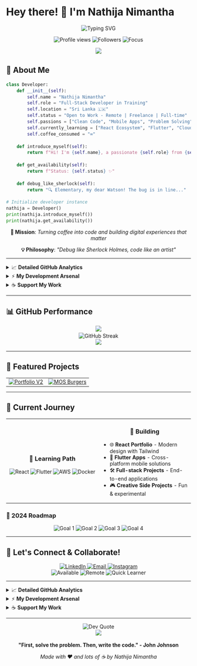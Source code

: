 # Hey there! 👋 I'm Nathija Nimantha

<div align="center">
  <img src="https://readme-typing-svg.herokuapp.com?font=Fira+Code&size=28&duration=3000&pause=1000&color=00D9FF&center=true&vCenter=true&width=800&lines=👨‍💻+Full-Stack+Developer;💼+Open+to+Work+%7C+Remote+%7C+Freelance;⚛️+React+%26+Flutter+Developer;📱+Mobile+App+Developer" alt="Typing SVG" />
</div>

<p align="center">
  <img src="https://komarev.com/ghpvc/?username=nathija-nimantha&label=Profile%20views&color=brightgreen&style=for-the-badge" alt="Profile views" />
  <img src="https://img.shields.io/github/followers/nathija-nimantha?label=Followers&style=for-the-badge&color=blue" alt="Followers" />
  <img src="https://img.shields.io/badge/Focus-Full%20Stack%20Development-brightgreen?style=for-the-badge" alt="Focus" />
</p>

<div align="center">
  <img src="https://capsule-render.vercel.app/api?type=waving&color=gradient&height=120&section=header&text=&fontSize=16"/>
</div>

## 🚀 About Me

```python
class Developer:
    def __init__(self):
        self.name = "Nathija Nimantha"
        self.role = "Full-Stack Developer in Training"
        self.location = "Sri Lanka 🇱🇰"
        self.status = "Open to Work - Remote | Freelance | Full-time"
        self.passions = ["Clean Code", "Mobile Apps", "Problem Solving"]
        self.currently_learning = ["React Ecosystem", "Flutter", "Cloud Technologies"]
        self.coffee_consumed = "∞"
        
    def introduce_myself(self):
        return f"Hi! I'm {self.name}, a passionate {self.role} from {self.location}"
        
    def get_availability(self):
        return f"Status: {self.status} ✨"
        
    def debug_like_sherlock(self):
        return "🔍 Elementary, my dear Watson! The bug is in line..."

# Initialize developer instance
nathija = Developer()
print(nathija.introduce_myself())
print(nathija.get_availability())
```

<div align="center">
  
  **🎯 Mission**: *Turning coffee into code and building digital experiences that matter*
  
  **💡 Philosophy**: *"Debug like Sherlock Holmes, code like an artist"*
  
</div>

---

<details>
<summary>📈 <strong>Detailed GitHub Analytics</strong></summary>

<br>

<div align="center">
  <img src="https://github-readme-activity-graph.vercel.app/graph?username=nathija-nimantha&theme=tokyo-night&bg_color=0D1117&color=00D9FF&line=00D9FF&point=C9D1D9&area=true&hide_border=true" alt="Contribution Graph"/>
</div>

<div align="center">
  <img src="https://github-profile-trophy.vercel.app/?username=nathija-nimantha&theme=tokyonight&no-frame=true&no-bg=true&margin-w=4&column=7" alt="GitHub Trophies"/>
</div>

<div align="center">
  <img src="https://github.com/nathija-nimantha/Nathija-Nimantha/blob/output/github-snake-dark.svg" alt="Snake animation" />
</div>

</details>

<details>
<summary>⚡ <strong>My Development Arsenal</strong></summary>

<br>

<div align="center">

**Frontend Superpowers 💪**  
<img src="https://skillicons.dev/icons?i=react,angular,nextjs,js,ts,html,css,tailwind,bootstrap,figma&theme=dark" alt="Frontend Icons" />

**Backend & Database 🗄️**  
<img src="https://skillicons.dev/icons?i=nodejs,express,java,spring,python,mysql,firebase,supabase,nestjs,postgres,php,laravel,mongodb&theme=dark" alt="Backend Icons" />

**Mobile Development 📱**  
<img src="https://skillicons.dev/icons?i=flutter,dart,react,kotlin,androidstudio&theme=dark" alt="Mobile Development Icons" />

**Machine Learning & AI 🤖**  
<img src="https://skillicons.dev/icons?i=pytorch,tensorflow,python&theme=dark" alt="ML & AI Icons" />

**Tools & DevOps 🔧**  
<img src="https://skillicons.dev/icons?i=git,github,docker,vite,postman,npm,yarn&theme=dark" alt="Tools & DevOps Icons" />

**IDEs & Editors 🖥️**  
<img src="https://skillicons.dev/icons?i=vscode,webstorm,phpstorm,idea,pycharm,clion&theme=dark" alt="IDEs & Editors Icons" />

**Cloud & Platforms ☁️**  
<img src="https://skillicons.dev/icons?i=aws,gcp,azure,vercel,netlify,heroku,firebase,supabase&theme=dark" alt="Cloud Platforms Icons" />

**Design & Productivity 🎨**  
<img src="https://skillicons.dev/icons?i=figma,xd,notion,markdown&theme=dark" alt="Design & Productivity Icons" />

</div>

</details>

<details>
<summary>☕ <strong>Support My Work</strong></summary>

<br>

<div align="center">
  
  **Enjoying my projects? Consider supporting my work!**
  
  <a href="https://www.buymeacoffee.com/nathija.nimantha" target="_blank">
    <img src="https://cdn.buymeacoffee.com/buttons/v2/default-yellow.png" height="50" width="210" alt="Buy Me A Coffee" />
  </a>
  
  <a href="https://ko-fi.com/M4M3ZEEZO" target="_blank">
    <img src="https://cdn.ko-fi.com/cdn/kofi5.png?v=3" height="50" alt="Support me on Ko-fi">
  </a>
  
  <br><br>
  
  **Your support helps me:**
  - 💻 Dedicate more time to open-source projects
  - 📚 Invest in learning new technologies
  - ☕ Stay caffeinated during late-night coding sessions
  - 🚀 Create better tools and resources for the community
  
</div>

</details>

---

## 📊 GitHub Performance

<div align="center">
  
  <img width="49%" src="https://github-readme-stats.vercel.app/api?username=nathija-nimantha&show_icons=true&theme=tokyonight&include_all_commits=true&count_private=true&hide_border=true&bg_color=0D1117&title_color=00D9FF&icon_color=00D9FF&text_color=C9D1D9"/>
  
</div>

<div align="center">
  
  <img src="https://streak-stats.demolab.com/?user=nathija-nimantha&theme=tokyonight&hide_border=true&background=0D1117&ring=00D9FF&fire=00D9FF&currStreakLabel=00D9FF" alt="GitHub Streak" />
  
</div>

<div align="center">
  <img width="49%" 
       src="https://github-readme-stats.vercel.app/api/top-langs/?username=nathija-nimantha&layout=compact&langs_count=8&theme=tokyonight&hide_border=true&bg_color=0D1117&title_color=00D9FF&text_color=C9D1D9&card_width=300" />
</div>


---

## 💼 Featured Projects

<div align="center">
  
  <table>
    <tr>
      <td>
        <a href="https://github.com/nathija-nimantha/my-portfolio-v2">
          <img src="https://github-readme-stats.vercel.app/api/pin/?username=nathija-nimantha&repo=my-portfolio-v2&theme=tokyonight&hide_border=true&bg_color=0D1117&title_color=00D9FF&text_color=C9D1D9" alt="Portfolio V2"/>
        </a>
      </td>
      <td>
        <a href="https://github.com/nathija-nimantha/MOS-Burgers-Order-Management">
          <img src="https://github-readme-stats.vercel.app/api/pin/?username=nathija-nimantha&repo=MOS-Burgers-Order-Management&theme=tokyonight&hide_border=true&bg_color=0D1117&title_color=00D9FF&text_color=C9D1D9" alt="MOS Burgers"/>
        </a>
      </td>
    </tr>
  </table>
  
</div>

---

## 🎯 Current Journey

<div align="center">
  
  <table>
    <tr>
      <td align="center" width="50%">
        <h3>🌱 Learning Path</h3>
        <img src="https://img.shields.io/badge/React-Hooks%20%26%20Context-61DAFB?style=for-the-badge&logo=react&logoColor=black" alt="React"/>
        <img src="https://img.shields.io/badge/Flutter-Cross%20Platform-02569B?style=for-the-badge&logo=flutter&logoColor=white" alt="Flutter"/>
        <img src="https://img.shields.io/badge/AWS-Cloud%20Services-FF9900?style=for-the-badge&logo=amazon-aws&logoColor=white" alt="AWS"/>
        <img src="https://img.shields.io/badge/Docker-DevOps-2496ED?style=for-the-badge&logo=docker&logoColor=white" alt="Docker"/>
      </td>
      <td align="center" width="50%">
        <h3>🔭 Building</h3>
        <ul align="left">
          <li>🌐 <strong>React Portfolio</strong> - Modern design with Tailwind</li>
          <li>📱 <strong>Flutter Apps</strong> - Cross-platform mobile solutions</li>
          <li>🛠️ <strong>Full-stack Projects</strong> - End-to-end applications</li>
          <li>🎮 <strong>Creative Side Projects</strong> - Fun & experimental</li>
        </ul>
      </td>
    </tr>
  </table>
  
</div>

### 📅 2024 Roadmap

<div align="center">
  
  <img src="https://img.shields.io/badge/✅-Master%20React%20Ecosystem-success?style=for-the-badge" alt="Goal 1"/>
  <img src="https://img.shields.io/badge/🚀-Build%205%20Projects-blue?style=for-the-badge" alt="Goal 2"/>
  <img src="https://img.shields.io/badge/📱-Launch%20Mobile%20App-orange?style=for-the-badge" alt="Goal 3"/>
  <img src="https://img.shields.io/badge/🌟-Open%20Source-purple?style=for-the-badge" alt="Goal 4"/>
  
</div>

---

## 🤝 Let's Connect & Collaborate!

<div align="center">
  
  <a href="https://linkedin.com/in/nathija-nimantha" target="_blank">
    <img src="https://img.shields.io/badge/LinkedIn-Connect%20Professionally-0077B5?style=for-the-badge&logo=linkedin&logoColor=white" alt="LinkedIn"/>
  </a>
  <a href="mailto:nathijanimantha10@gmail.com">
    <img src="https://img.shields.io/badge/Email-Let's%20Talk-D14836?style=for-the-badge&logo=gmail&logoColor=white" alt="Email"/>
  </a>
  <a href="https://instagram.com/nwooy_to_morrow" target="_blank">
    <img src="https://img.shields.io/badge/Instagram-Follow%20My%20Journey-E4405F?style=for-the-badge&logo=instagram&logoColor=white" alt="Instagram"/>
  </a>
  
</div>

<div align="center">
  <img src="https://img.shields.io/badge/💼-Open%20to%20Work-brightgreen?style=for-the-badge" alt="Available"/>
  <img src="https://img.shields.io/badge/🌍-Remote%20Friendly-blue?style=for-the-badge" alt="Remote"/>
  <img src="https://img.shields.io/badge/⚡-Quick%20Learner-yellow?style=for-the-badge" alt="Quick Learner"/>
</div>

---

<details>
<summary>📈 <strong>Detailed GitHub Analytics</strong></summary>

<br>

<div align="center">
  <img src="https://github-readme-activity-graph.vercel.app/graph?username=nathija-nimantha&theme=tokyo-night&bg_color=0D1117&color=00D9FF&line=00D9FF&point=C9D1D9&area=true&hide_border=true" alt="Contribution Graph"/>
</div>

<div align="center">
  <img src="https://github-profile-trophy.vercel.app/?username=nathija-nimantha&theme=tokyonight&no-frame=true&no-bg=true&margin-w=4&column=7" alt="GitHub Trophies"/>
</div>

<div align="center">
  <img src="https://github.com/nathija-nimantha/Nathija-Nimantha/blob/output/github-snake-dark.svg" alt="Snake animation" />
</div>

</details>

<details>
<summary>⚡ <strong>My Development Arsenal</strong></summary>

<br>

<div align="center">

### Frontend Superpowers 💪  
<img src="https://skillicons.dev/icons?i=react,angular,nextjs,js,ts,html,css,tailwind,bootstrap,sass,figma&theme=dark" alt="Frontend Icons" />

### Backend & Database 🗄️  
<img src="https://skillicons.dev/icons?i=nodejs,express,java,spring,python,mysql,firebase,supabase,nestjs,postgres,php,laravel,mongodb&theme=dark" alt="Backend Icons" />

### Mobile Development 📱  
<img src="https://skillicons.dev/icons?i=flutter,dart,react,kotlin,androidstudio&theme=dark" alt="Mobile Development Icons" />

### Machine Learning & AI 🤖  
<img src="https://skillicons.dev/icons?i=pytorch,tensorflow,python&theme=dark" alt="ML & AI Icons" />

### Tools & DevOps 🔧  
<img src="https://skillicons.dev/icons?i=git,github,docker,vite,postman,npm,yarn&theme=dark" alt="Tools & DevOps Icons" />

### IDEs & Editors 🖥️  
<img src="https://skillicons.dev/icons?i=vscode,webstorm,phpstorm,idea,pycharm,clion,vim&theme=dark" alt="IDEs & Editors Icons" />

### Cloud & Platforms ☁️  
<img src="https://skillicons.dev/icons?i=aws,gcp,azure,vercel,netlify,heroku,firebase,supabase&theme=dark" alt="Cloud Platforms Icons" />

### Design & Productivity 🎨  
<img src="https://skillicons.dev/icons?i=figma,photoshop,illustrator,notion,markdown&theme=dark" alt="Design & Productivity Icons" />

</div>

</details>

<details>
<summary>☕ <strong>Support My Work</strong></summary>

<br>

<div align="center">
  
  **Enjoying my projects? Consider supporting my work!**
  
  <a href="https://www.buymeacoffee.com/nathija.nimantha" target="_blank">
    <img src="https://cdn.buymeacoffee.com/buttons/v2/default-yellow.png" height="50" width="210" alt="Buy Me A Coffee" />
  </a>
  
  <a href="https://ko-fi.com/M4M3ZEEZO" target="_blank">
    <img src="https://cdn.ko-fi.com/cdn/kofi5.png?v=3" height="50" alt="Support me on Ko-fi">
  </a>
  
  <br><br>
  
  **Your support helps me:**
  - 💻 Dedicate more time to open-source projects
  - 📚 Invest in learning new technologies
  - ☕ Stay caffeinated during late-night coding sessions
  - 🚀 Create better tools and resources for the community
  
</div>

</details>

---

<div align="center">
  
  <img src="https://quotes-github-readme.vercel.app/api?type=horizontal&theme=tokyonight&border=true" alt="Dev Quote"/>
  
</div>

<div align="center">
  <img src="https://capsule-render.vercel.app/api?type=waving&color=gradient&height=120&section=footer&text=Thanks%20for%20visiting!&fontSize=20&fontAlignY=75&desc=Let's%20build%20something%20amazing%20together!&descAlignY=51&descAlign=62&animation=twinkling"/>
</div>

<div align="center">
  
  **"First, solve the problem. Then, write the code." - John Johnson**
  
  *Made with ❤️ and lots of ☕ by Nathija Nimantha*
  
</div>
